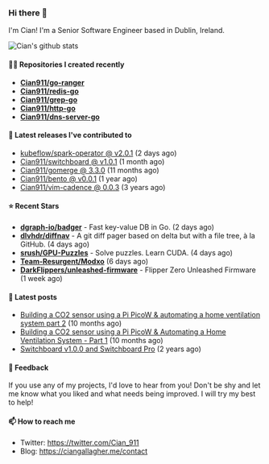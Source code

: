 ### Hi there 👋

I'm Cian! I'm a Senior Software Engineer based in Dublin, Ireland.

![Cian's github stats](https://github-readme-stats.vercel.app/api?username=CIan911&theme=dracula&show_icons=true)

#### 👨‍💻 Repositories I created recently
- **[Cian911/go-ranger](https://github.com/Cian911/go-ranger)**
- **[Cian911/redis-go](https://github.com/Cian911/redis-go)**
- **[Cian911/grep-go](https://github.com/Cian911/grep-go)**
- **[Cian911/http-go](https://github.com/Cian911/http-go)**
- **[Cian911/dns-server-go](https://github.com/Cian911/dns-server-go)**

#### 🚀 Latest releases I've contributed to


- [kubeflow/spark-operator @ v2.0.1](https://github.com/kubeflow/spark-operator/releases/tag/v2.0.1) (2 days ago)
- [Cian911/switchboard @ v1.0.1](https://github.com/Cian911/switchboard/releases/tag/v1.0.1) (1 month ago)
- [Cian911/gomerge @ 3.3.0](https://github.com/Cian911/gomerge/releases/tag/3.3.0) (11 months ago)
- [Cian911/bento @ v0.0.1](https://github.com/Cian911/bento/releases/tag/v0.0.1) (1 year ago)
- [Cian911/vim-cadence @ 0.0.3](https://github.com/Cian911/vim-cadence/releases/tag/0.0.3) (3 years ago)

#### ⭐ Recent Stars


- **[dgraph-io/badger](https://github.com/dgraph-io/badger)** - Fast key-value DB in Go. (2 days ago)
- **[dlvhdr/diffnav](https://github.com/dlvhdr/diffnav)** - A git diff pager based on delta but with a file tree, à la GitHub. (4 days ago)
- **[srush/GPU-Puzzles](https://github.com/srush/GPU-Puzzles)** - Solve puzzles. Learn CUDA. (4 days ago)
- **[Team-Resurgent/Modxo](https://github.com/Team-Resurgent/Modxo)** (6 days ago)
- **[DarkFlippers/unleashed-firmware](https://github.com/DarkFlippers/unleashed-firmware)** - Flipper Zero Unleashed Firmware (1 week ago)

#### 📄 Latest posts
- [Building a CO2 sensor using a Pi PicoW &amp; automating a home ventilation system part 2](https://ciangallagher.me/2023/11/27/Co2-sensor-using-tiny-go-part-2/) (10 months ago)
- [Building a CO2 sensor using a Pi PicoW &amp; Automating a Home Ventilation System - Part 1](https://ciangallagher.me/2023/11/04/custom-co2-sensor-using-using-pi-picow/) (10 months ago)
- [Switchboard v1.0.0 and Switchboard Pro](https://ciangallagher.me/2022/09/17/Switchboard-v1-and-pro/) (2 years ago)

#### 💬 Feedback

If you use any of my projects, I'd love to hear from you! Don't be shy and let me know what you liked
and what needs being improved. I will try my best to help!

#### 📫 How to reach me

- Twitter: https://twitter.com/Cian_911
- Blog: https://ciangallagher.me/contact
